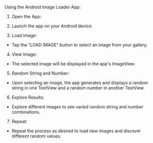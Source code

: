 Using the Android Image Loader App:

1. Open the App:

2. Launch the app on your Android device.
3. Load Image:
- Tap the "LOAD IMAGE" button to select an image from your gallery.
4. View Image:
- The selected image will be displayed in the app's ImageView.
5. Random String and Number:
- Upon selecting an image, the app generates and displays a random string in one TextView and a random number in another TextView.
6. Explore Results:
- Explore different images to see varied random string and number combinations.
7. Repeat:
- Repeat the process as desired to load new images and discover different random values.